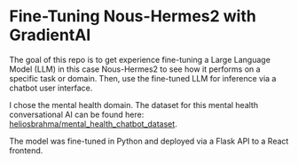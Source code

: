 # Fine-Tuning Nous-Hermes2 with GradientAI

The goal of this repo is to get experience fine-tuning a Large Language Model (LLM) in this case Nous-Hermes2 to see how it performs on a specific task or domain. Then, use the fine-tuned LLM for inference via a chatbot user interface.

I chose the mental health domain. The dataset for this mental health conversational AI can be found here: [heliosbrahma/mental_health_chatbot_dataset](https://huggingface.co/datasets/heliosbrahma/mental_health_chatbot_dataset).


The model was fine-tuned in Python and deployed via a Flask API to a React frontend.



